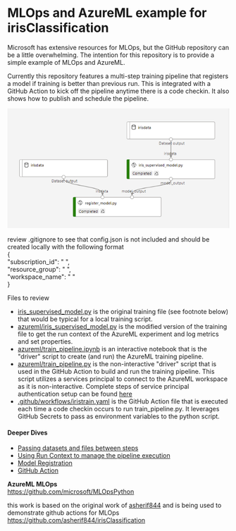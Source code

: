 # MLOps and AzureML example for irisClassification
Microsoft has extensive resources for MLOps, but the GitHub repository can be a little overwhelming. The intention for this repository is to provide a simple example of MLOps and AzureML.

Currently this repository features a multi-step training pipeline that registers a model if training is better than previous run. This is integrated with a GitHub Action to kick off the pipeline anytime there is a code checkin. It also shows how to publish and schedule the pipeline. 

![AzureML Pipeline](/docs/images/pipeline_image.PNG)

review .gitignore to see that config.json is not included and should be created locally with the following format<br/>
{  
    "subscription_id": " ",  
    "resource_group": " ",  
    "workspace_name": " "  
}<br/>

Files to review<br/>
* [iris_supervised_model.py](iris_supervised_model.py) is the original training file (see footnote below) that would be typical for a local training script.<br/>
* [azureml/iris_supervised_model.py](azureml/iris_supervised_model.py) is the modified version of the training file to get the run context of the AzureML experiment and log metrics and set properties.<br/>
* [azureml/train_pipeline.ipynb](azureml/train_pipeline.ipynb) is an interactive notebook that is the "driver" script to create (and run) the AzureML training pipeline.<br/>
* [azureml/train_pipeline.py](azureml/train_pipeline.py) is the non-interactive "driver" script that is used in the GitHub Action to build and run the training pipeline. This script utilizes a services principal to connect to the AzureML workspace as it is non-interactive. Complete steps of service principal authentication setup can be found [here](https://github.com/Azure/MachineLearningNotebooks/blob/master/how-to-use-azureml/manage-azureml-service/authentication-in-azureml/authentication-in-azureml.ipynb)<br/>
* [.github/workflows/iristrain.yaml](.github/workflows/iristrain.yaml) is the GitHub Action file that is executed each time a code checkin occurs to run train_pipeline.py. It leverages GitHub Secrets to pass as environment variables to the python script.<br/>

#### Deeper Dives
* [Passing datasets and files between steps](/docs/passing_files_between_steps.md)
* [Using Run Context to manage the pipeline execution](/docs/run_context.md)
* [Model Registration](/docs/model_registration.md)
* [GitHub Action](/docs/github_action.md)

**AzureML MLOps**<br/>
https://github.com/microsoft/MLOpsPython

this work is based on the original work of [asherif844](https://github.com/asherif844) and is being used to demonstrate github actions for MLOps<br/>
https://github.com/asherif844/irisClassification